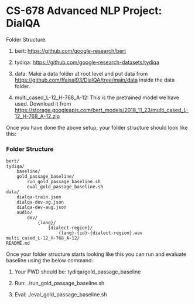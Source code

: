 # CS-678 Advanced NLP Project: DialQA

Folder Structure.

1. bert: https://github.com/google-research/bert

2. tydiqa: https://github.com/google-research-datasets/tydiqa

3. data: Make a data folder at root level and put data from https://github.com/ffaisal93/DialQA/tree/main/data inside the data folder.

4. multi_cased_L-12_H-768_A-12: This is the pretrained model we have used. Download it from https://storage.googleapis.com/bert_models/2018_11_23/multi_cased_L-12_H-768_A-12.zip

Once you have done the above setup, your folder structure should look like this:

### Folder Structure
```
bert/
tydiqa/
    baseline/
    gold_passage_baseline/
        run_gold_passage_baseline.sh
        eval_gold_passage_baseline.sh
data/
	dialqa-train.json
	dialqa-dev-og.json
	dialqa-dev-aug.json
	audio/
		dev/
			{lang}/
				{dialect-region}/
					{lang}-{id}-{dialect-region}.wav
multi_cased_L-12_H-768_A-12/
README.md
```

Once your folder structure starts looking like this you can run and evaluate baseline using the below command:

1. Your PWD should be: tydiqa/gold_passage_baseline

2. Run: ./run_gold_passage_baseline.sh

3. Eval: ./eval_gold_passage_baseline.sh